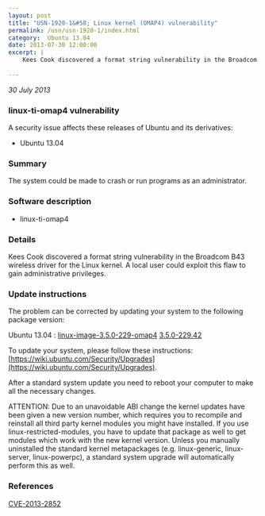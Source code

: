 ```yaml
---
layout: post
title: "USN-1920-1&#58; Linux kernel (OMAP4) vulnerability"
permalink: /usn/usn-1920-1/index.html
category:  Ubuntu 13.04
date: 2013-07-30 12:00:00
excerpt: |
    Kees Cook discovered a format string vulnerability in the Broadcom B43 wireless driver for the Linux kernel. A local user could exploit this flaw to gain administrative privileges. 
    
--- 
```

 
 

*30 July 2013*

### linux-ti-omap4 vulnerability

A security issue affects these releases of Ubuntu and its derivatives:

* Ubuntu 13.04

### Summary

The system could be made to crash or run programs as an administrator. 

### Software description

* linux-ti-omap4 

### Details

Kees Cook discovered a format string vulnerability in the Broadcom B43 wireless driver for the Linux kernel. A local user could exploit this flaw to gain administrative privileges. 

### Update instructions

The problem can be corrected by updating your system to the following package version:

Ubuntu 13.04
 : [linux-image-3.5.0-229-omap4](https://launchpad.net/ubuntu/+source/linux-ti-omap4) <span> [3.5.0-229.42](https://launchpad.net/ubuntu/+source/linux-ti-omap4/3.5.0-229.42) </span> 

To update your system, please follow these instructions: [https://wiki.ubuntu.com/Security/Upgrades](https://wiki.ubuntu.com/Security/Upgrades).

After a standard system update you need to reboot your computer to make all the necessary changes.

ATTENTION: Due to an unavoidable ABI change the kernel updates have been given a new version number, which requires you to recompile and reinstall all third party kernel modules you might have installed. If you use linux-restricted-modules, you have to update that package as well to get modules which work with the new kernel version. Unless you manually uninstalled the standard kernel metapackages (e.g. linux-generic, linux-server, linux-powerpc), a standard system upgrade will automatically perform this as well. 

### References

 
 [CVE-2013-2852](http://people.ubuntu.com/~ubuntu-security/cve/CVE-2013-2852)
 

